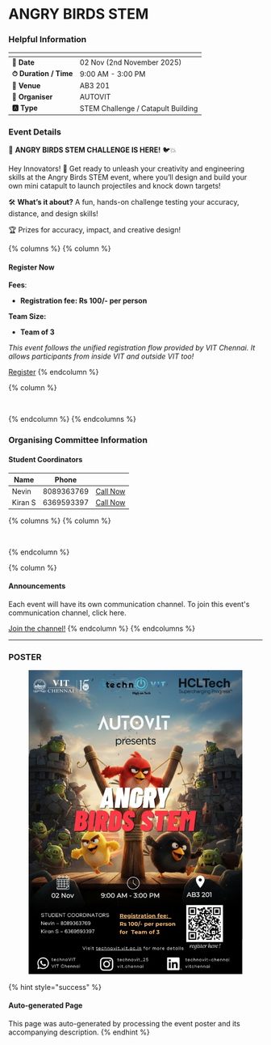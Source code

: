 # ANGRY BIRDS STEM

### Helpful Information

<table data-view="cards"><thead><tr><th></th><th></th></tr></thead><tbody><tr><td><strong>📅 Date</strong></td><td>02 Nov (2nd November 2025)</td></tr><tr><td><strong>⏱ Duration / Time</strong></td><td>9:00 AM - 3:00 PM</td></tr><tr><td><strong>📍 Venue</strong></td><td>AB3 201</td></tr><tr><td><strong>👤 Organiser</strong></td><td>AUTOVIT</td></tr><tr><td><strong>🅰️ Type</strong></td><td>STEM Challenge / Catapult Building</td></tr></tbody></table>

### Event Details

🎯 **ANGRY BIRDS STEM CHALLENGE IS HERE!** 🐦💥

Hey Innovators! 👋 Get ready to unleash your creativity and engineering skills at the Angry Birds STEM event, where you’ll design and build your own mini catapult to launch projectiles and knock down targets!

🛠️ **What’s it about?** A fun, hands-on challenge testing your accuracy, distance, and design skills!

🏆 Prizes for accuracy, impact, and creative design!

{% columns %}
{% column %}
#### Register Now

**Fees**:

* **Registration fee: Rs 100/- per person**

**Team Size:**

* **Team of 3**

_This event follows the unified registration flow provided by VIT Chennai. It allows participants from inside VIT and outside VIT too!_

<a href="https://chennaievents.vit.ac.in/technovit/" class="button primary" data-icon="rocket-launch">Register</a>
{% endcolumn %}

{% column %}
<figure><img src="https://images.unsplash.com/photo-1607000975574-0b425df6975a?crop=entropy&#x26;cs=srgb&#x26;fm=jpg&#x26;ixid=M3wxOTcwMjR8MHwxfHNlYXJjaHw3fHxyZWdpc3RlcnxlbnwwfHx8fDE3NjEyNDU2MDF8MA&#x26;ixlib=rb-4.1.0&#x26;q=85" alt=""><figcaption></figcaption></figure>
{% endcolumn %}
{% endcolumns %}

### Organising Committee Information

#### Student Coordinators

<table data-card-size="large" data-view="cards"><thead><tr><th>Name</th><th>Phone</th><th></th></tr></thead><tbody><tr><td>Nevin</td><td>8089363769</td><td><a href="tel:8089363769" class="button secondary">Call Now</a></td></tr><tr><td>Kiran S</td><td>6369593397</td><td><a href="tel:6369593397" class="button secondary">Call Now</a></td></tr></tbody></table>

{% columns %}
{% column %}
<figure><img src="https://images.unsplash.com/photo-1650897877751-4446f52a0cb3?crop=entropy&#x26;cs=srgb&#x26;fm=jpg&#x26;ixid=M3wxOTcwMjR8MHwxfHNlYXJjaHw2fHxhbm5vdW5jZW1lbnR8ZW58MHx8fHwxNzYxMjQ2MzUxfDA&#x26;ixlib-rb-4.1.0&#x26;q=85" alt=""><figcaption></figcaption></figure>
{% endcolumn %}

{% column %}
#### Announcements

Each event will have its own communication channel. To join this event's communication channel, click here.

<a href="https://chat.whatsapp.com/D44c15w5Yxs11nFXYw6bkb?mode=wwc" class="button primary" data-icon="bullhorn">Join the channel!</a>
{% endcolumn %}
{% endcolumns %}

***

### POSTER

<figure><img src="../../.gitbook/assets/image (11) (1).png" alt=""><figcaption></figcaption></figure>

{% hint style="success" %}
#### Auto-generated Page

This page was auto-generated by processing the event poster and its accompanying description.
{% endhint %}
